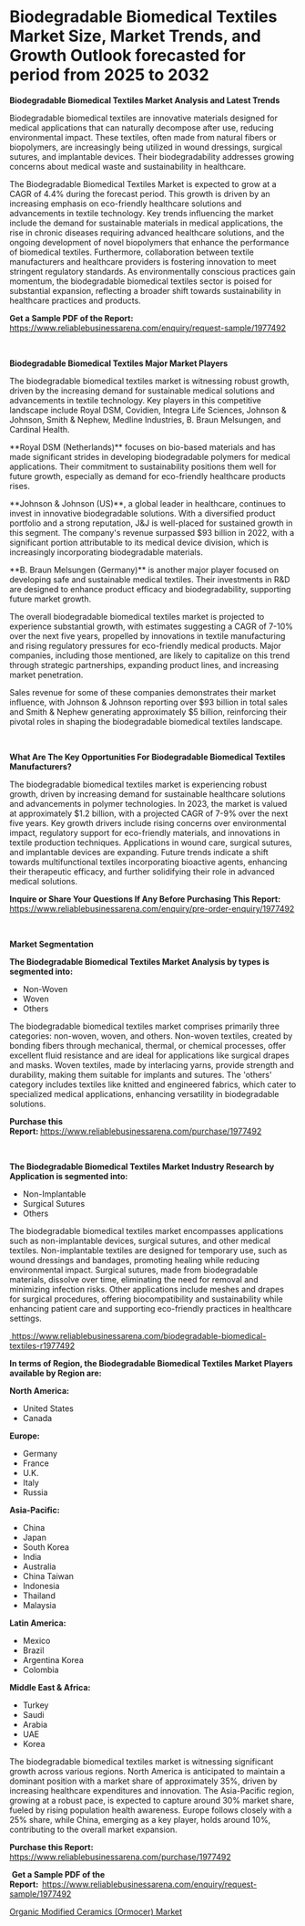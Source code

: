 <p><h1>Biodegradable Biomedical Textiles Market Size, Market Trends, and Growth Outlook forecasted for period from 2025 to 2032</h1></p><p><strong>Biodegradable Biomedical Textiles Market Analysis and Latest Trends</strong></p>
<p><p>Biodegradable biomedical textiles are innovative materials designed for medical applications that can naturally decompose after use, reducing environmental impact. These textiles, often made from natural fibers or biopolymers, are increasingly being utilized in wound dressings, surgical sutures, and implantable devices. Their biodegradability addresses growing concerns about medical waste and sustainability in healthcare.</p><p>The Biodegradable Biomedical Textiles Market is expected to grow at a CAGR of 4.4% during the forecast period. This growth is driven by an increasing emphasis on eco-friendly healthcare solutions and advancements in textile technology. Key trends influencing the market include the demand for sustainable materials in medical applications, the rise in chronic diseases requiring advanced healthcare solutions, and the ongoing development of novel biopolymers that enhance the performance of biomedical textiles. Furthermore, collaboration between textile manufacturers and healthcare providers is fostering innovation to meet stringent regulatory standards. As environmentally conscious practices gain momentum, the biodegradable biomedical textiles sector is poised for substantial expansion, reflecting a broader shift towards sustainability in healthcare practices and products.</p></p>
<p><strong>Get a Sample PDF of the Report:&nbsp;</strong> <a href="https://www.reliablebusinessarena.com/enquiry/request-sample/1977492?utm_campaign=2041&utm_medium=2&utm_source=Github&utm_content=ia&utm_term=04022025&utm_id=biodegradable-biomedical-textiles">https://www.reliablebusinessarena.com/enquiry/request-sample/1977492</a></p>
<p>&nbsp;</p>
<p><strong>Biodegradable Biomedical Textiles Major Market Players</strong></p>
<p><p>The biodegradable biomedical textiles market is witnessing robust growth, driven by the increasing demand for sustainable medical solutions and advancements in textile technology. Key players in this competitive landscape include Royal DSM, Covidien, Integra Life Sciences, Johnson & Johnson, Smith & Nephew, Medline Industries, B. Braun Melsungen, and Cardinal Health.</p><p>**Royal DSM (Netherlands)** focuses on bio-based materials and has made significant strides in developing biodegradable polymers for medical applications. Their commitment to sustainability positions them well for future growth, especially as demand for eco-friendly healthcare products rises.</p><p>**Johnson & Johnson (US)**, a global leader in healthcare, continues to invest in innovative biodegradable solutions. With a diversified product portfolio and a strong reputation, J&J is well-placed for sustained growth in this segment. The company's revenue surpassed $93 billion in 2022, with a significant portion attributable to its medical device division, which is increasingly incorporating biodegradable materials.</p><p>**B. Braun Melsungen (Germany)** is another major player focused on developing safe and sustainable medical textiles. Their investments in R&D are designed to enhance product efficacy and biodegradability, supporting future market growth.</p><p>The overall biodegradable biomedical textiles market is projected to experience substantial growth, with estimates suggesting a CAGR of 7-10% over the next five years, propelled by innovations in textile manufacturing and rising regulatory pressures for eco-friendly medical products. Major companies, including those mentioned, are likely to capitalize on this trend through strategic partnerships, expanding product lines, and increasing market penetration.</p><p>Sales revenue for some of these companies demonstrates their market influence, with Johnson & Johnson reporting over $93 billion in total sales and Smith & Nephew generating approximately $5 billion, reinforcing their pivotal roles in shaping the biodegradable biomedical textiles landscape.</p></p>
<p>&nbsp;</p>
<p><strong>What Are The Key Opportunities For Biodegradable Biomedical Textiles Manufacturers?</strong></p>
<p><p>The biodegradable biomedical textiles market is experiencing robust growth, driven by increasing demand for sustainable healthcare solutions and advancements in polymer technologies. In 2023, the market is valued at approximately $1.2 billion, with a projected CAGR of 7-9% over the next five years. Key growth drivers include rising concerns over environmental impact, regulatory support for eco-friendly materials, and innovations in textile production techniques. Applications in wound care, surgical sutures, and implantable devices are expanding. Future trends indicate a shift towards multifunctional textiles incorporating bioactive agents, enhancing their therapeutic efficacy, and further solidifying their role in advanced medical solutions.</p></p>
<p><strong>Inquire or Share Your Questions If Any Before Purchasing This Report:</strong> <a href="https://www.reliablebusinessarena.com/enquiry/pre-order-enquiry/1977492?utm_campaign=2041&utm_medium=2&utm_source=Github&utm_content=ia&utm_term=04022025&utm_id=biodegradable-biomedical-textiles">https://www.reliablebusinessarena.com/enquiry/pre-order-enquiry/1977492</a></p>
<p>&nbsp;</p>
<p><strong>Market Segmentation</strong></p>
<p><strong>The Biodegradable Biomedical Textiles Market Analysis by types is segmented into:</strong></p>
<p><ul><li>Non-Woven</li><li>Woven</li><li>Others</li></ul></p>
<p><p>The biodegradable biomedical textiles market comprises primarily three categories: non-woven, woven, and others. Non-woven textiles, created by bonding fibers through mechanical, thermal, or chemical processes, offer excellent fluid resistance and are ideal for applications like surgical drapes and masks. Woven textiles, made by interlacing yarns, provide strength and durability, making them suitable for implants and sutures. The 'others' category includes textiles like knitted and engineered fabrics, which cater to specialized medical applications, enhancing versatility in biodegradable solutions.</p></p>
<p><strong>Purchase this Report:&nbsp;</strong><a href="https://www.reliablebusinessarena.com/purchase/1977492?utm_campaign=2041&utm_medium=2&utm_source=Github&utm_content=ia&utm_term=04022025&utm_id=biodegradable-biomedical-textiles">https://www.reliablebusinessarena.com/purchase/1977492</a></p>
<p>&nbsp;</p>
<p><strong>The Biodegradable Biomedical Textiles Market Industry Research by Application is segmented into:</strong></p>
<p><ul><li>Non-Implantable</li><li>Surgical Sutures</li><li>Others</li></ul></p>
<p><p>The biodegradable biomedical textiles market encompasses applications such as non-implantable devices, surgical sutures, and other medical textiles. Non-implantable textiles are designed for temporary use, such as wound dressings and bandages, promoting healing while reducing environmental impact. Surgical sutures, made from biodegradable materials, dissolve over time, eliminating the need for removal and minimizing infection risks. Other applications include meshes and drapes for surgical procedures, offering biocompatibility and sustainability while enhancing patient care and supporting eco-friendly practices in healthcare settings.</p></p>
<p><a href="https://www.reliablebusinessarena.com/biodegradable-biomedical-textiles-r1977492?utm_campaign=2041&utm_medium=2&utm_source=Github&utm_content=ia&utm_term=04022025&utm_id=biodegradable-biomedical-textiles">&nbsp;https://www.reliablebusinessarena.com/biodegradable-biomedical-textiles-r1977492</a></p>
<p><strong>In terms of Region, the Biodegradable Biomedical Textiles Market Players available by Region are:</strong></p>
<p>
    <p> <strong> North America: </strong>
        <ul>
            <li>United States</li>
            <li>Canada</li>
        </ul>
        </p> 
    <p> <strong> Europe: </strong>
        <ul>
            <li>Germany</li>
            <li>France</li>
            <li>U.K.</li>
            <li>Italy</li>
            <li>Russia</li>
        </ul>
        </p> 
    <p> <strong> Asia-Pacific: </strong>
        <ul>
            <li>China</li>
            <li>Japan</li>
            <li>South Korea</li>
            <li>India</li>
            <li>Australia</li>
            <li>China Taiwan</li>
            <li>Indonesia</li>
            <li>Thailand</li>
            <li>Malaysia</li>
        </ul>
        </p> 
    <p> <strong> Latin America: </strong>
        <ul>
            <li>Mexico</li>
            <li>Brazil</li>
            <li>Argentina Korea</li>
            <li>Colombia</li>
        </ul>
        </p> 
    <p> <strong> Middle East & Africa: </strong>
        <ul>
            <li>Turkey</li>
            <li>Saudi</li>
            <li>Arabia</li>
            <li>UAE</li>
            <li>Korea</li>
        </ul>
    </p>
    </p>
<p><p>The biodegradable biomedical textiles market is witnessing significant growth across various regions. North America is anticipated to maintain a dominant position with a market share of approximately 35%, driven by increasing healthcare expenditures and innovation. The Asia-Pacific region, growing at a robust pace, is expected to capture around 30% market share, fueled by rising population health awareness. Europe follows closely with a 25% share, while China, emerging as a key player, holds around 10%, contributing to the overall market expansion.</p></p>
<p><strong>Purchase this Report: </strong><a href="https://www.reliablebusinessarena.com/purchase/1977492?utm_campaign=2041&utm_medium=2&utm_source=Github&utm_content=ia&utm_term=04022025&utm_id=biodegradable-biomedical-textiles">https://www.reliablebusinessarena.com/purchase/1977492</a></p>
<p>&nbsp;<strong>Get a Sample PDF of the Report:&nbsp;&nbsp;</strong><a href="https://www.reliablebusinessarena.com/enquiry/request-sample/1977492?utm_campaign=2041&utm_medium=2&utm_source=Github&utm_content=ia&utm_term=04022025&utm_id=biodegradable-biomedical-textiles">https://www.reliablebusinessarena.com/enquiry/request-sample/1977492</a></p>
<p><strong></strong></p>
<p><p><a href="https://github.com/JakirUddin651/Market-Research-Report-List-1/blob/main/organic-modified-ceramics-ormocer-market.md?utm_campaign=2041&utm_medium=2&utm_source=Github&utm_content=ia&utm_term=04022025&utm_id=biodegradable-biomedical-textiles">Organic Modified Ceramics (Ormocer) Market</a></p></p>